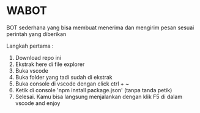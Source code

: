 # WABOT

BOT sederhana yang bisa membuat menerima dan mengirim pesan sesuai perintah yang diberikan

Langkah pertama :
1. Download repo ini
2. Ekstrak here di file explorer
3. Buka vscode
4. Buka folder yang tadi sudah di ekstrak
5. Buka console di vscode dengan click ctrl + ~
6. Ketik di console 'npm install package.json' (tanpa tanda petik)
7. Selesai. Kamu bisa langsung menjalankan dengan klik F5 di dalam vscode and enjoy
